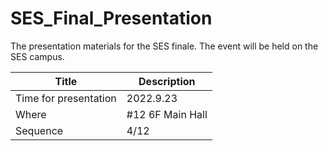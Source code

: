 # SES_Final_Presentation
The presentation materials for the SES finale. The event will be held on the SES campus.



| Title                 | Description      |
| --------------------- | ---------------- |
| Time for presentation | 2022.9.23        |
| Where                 | #12 6F Main Hall |
| Sequence              | 4/12             |

